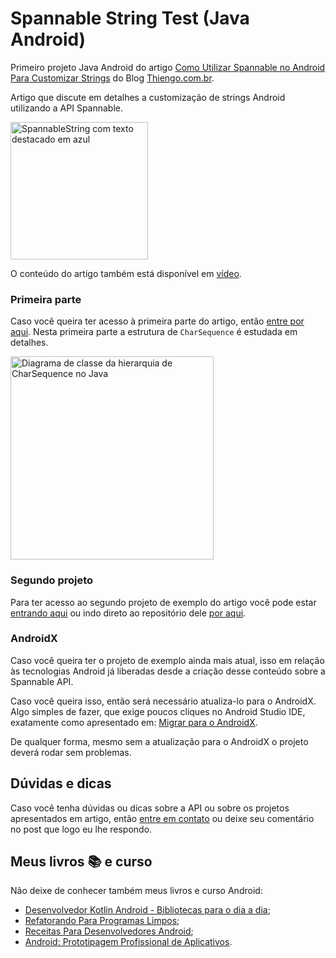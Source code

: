 # Spannable String Test (Java Android)

Primeiro projeto Java Android do artigo [Como Utilizar Spannable no Android Para Customizar Strings](https://www.thiengo.com.br/como-utilizar-spannable-no-android-para-customizar-strings#title-03) do Blog [Thiengo.com.br](https://www.thiengo.com.br).

Artigo que discute em detalhes a customização de strings Android utilizando a API Spannable.

<img src="https://www.thiengo.com.br/img/post/normal/mcs1aqeeoodnpce2do2k0j6lt62000dd08ef05e49b42d764d2017ed385.jpg" width="220" alt="SpannableString com texto destacado em azul">

O conteúdo do artigo também está disponível em [vídeo](https://www.thiengo.com.br/como-utilizar-spannable-no-android-para-customizar-strings#title-29).

### Primeira parte

Caso você queira ter acesso à primeira parte do artigo, então [entre por aqui](https://www.thiengo.com.br/como-utilizar-spannable-no-android-para-customizar-strings#title-01). Nesta primeira parte a estrutura de `CharSequence` é estudada em detalhes.

<img src="https://www.thiengo.com.br/img/post/normal/dctma98p1qdvi3itvvavt70do3894af5599a4b252b26ff2d91b7da2c10.jpg" width="325" alt="Diagrama de classe da hierarquia de CharSequence no Java">

### Segundo projeto

Para ter acesso ao segundo projeto de exemplo do artigo você pode estar [entrando aqui](https://www.thiengo.com.br/como-utilizar-spannable-no-android-para-customizar-strings#title-20) ou indo direto ao repositório dele [por aqui](https://github.com/viniciusthiengo/chat-page-span).

### AndroidX

Caso você queira ter o projeto de exemplo ainda mais atual, isso em relação às tecnologias Android já liberadas desde a criação desse conteúdo sobre a Spannable API.

Caso você queira isso, então será necessário atualiza-lo para o AndroidX. Algo simples de fazer, que exige poucos cliques no Android Studio IDE, exatamente como apresentado em: [Migrar para o AndroidX](https://developer.android.com/jetpack/androidx/migrate?hl=pt-br).

De qualquer forma, mesmo sem a atualização para o AndroidX o projeto deverá rodar sem problemas.

## Dúvidas e dicas

Caso você tenha dúvidas ou dicas sobre a API ou sobre os projetos apresentados em artigo, então [entre em contato](https://www.thiengo.com.br/contato) ou deixe seu comentário no post que logo eu lhe respondo.

## Meus livros 📚 e curso

Não deixe de conhecer também meus livros e curso Android:

- [Desenvolvedor Kotlin Android - Bibliotecas para o dia a dia](https://www.thiengo.com.br/livro-desenvolvedor-kotlin-android);
- [Refatorando Para Programas Limpos](https://www.thiengo.com.br/livro-refatorando-para-programas-limpos);
- [Receitas Para Desenvolvedores Android](https://www.thiengo.com.br/livro-receitas-para-desenvolvedores-android);
- [Android: Prototipagem Profissional de Aplicativos](https://www.udemy.com/course/android-prototipagem-profissional-de-aplicativos/?locale=pt_BR&persist_locale=).
